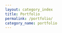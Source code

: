 ```yaml
---
layout: category_index
title: Portfolio
permalink: /portfolio/
category_name: portfolio
---
```

<!-- another group for posts -->
